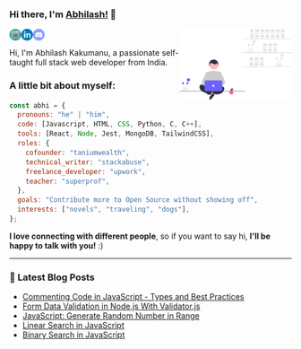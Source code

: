 ### Hi there, I'm [Abhilash!](https://abhilash-portfolio.netlify.app/) 👋

<img align="right" alt="A guy coding" width="200px" src= "https://raw.githubusercontent.com/abhilashkakumanu1/abhilashkakumanu1/master/assets/freelancer.svg"/>

<a href="https://abhilash-portfolio.netlify.app/">
  <img align="left" alt="Abhilash Kakumanu | Portfolio" width="21px" src= "https://raw.githubusercontent.com/abhilashkakumanu1/abhilashkakumanu1/master/assets/website.svg"/>
</a>
<a href="https://www.linkedin.com/in/abhilash1998/">
  <img align="left" alt="Abhilash Kakumanu | LinkedIn" width="21px" src= "https://raw.githubusercontent.com/abhilashkakumanu1/abhilashkakumanu1/master/assets/linkedin.svg"/>
</a>
<a href="https://discordapp.com/users/758980069908676638">
  <img align="left" alt="Abhilash Kakumanu | Discord" width="21px" src= "https://raw.githubusercontent.com/abhilashkakumanu1/abhilashkakumanu1/master/assets/discord.svg"/>
</a>

<br>
<br>
Hi, I'm Abhilash Kakumanu, a passionate self-taught full stack web developer from India.

### A little bit about myself:

```javascript
const abhi = {
  pronouns: "he" | "him",
  code: [Javascript, HTML, CSS, Python, C, C++],
  tools: [React, Node, Jest, MongoDB, TailwindCSS],
  roles: {
    cofounder: "taniumwealth",
    technical_writer: "stackabuse",
    freelance_developer: "upwork",
    teacher: "superprof",
  },
  goals: "Contribute more to Open Source without showing off",
  interests: ["novels", "traveling", "dogs"],
};
```

<b>I love connecting with different people</b>, so if you want to say hi, <b>I'll be happy to talk with you!</b> :)</em>

---

### 📕 Latest Blog Posts

<!-- BLOG-POST-LIST:START -->
- [Commenting Code in JavaScript - Types and Best Practices](https://stackabuse.com/commenting-code-in-javascript-types-and-best-practices/)
- [Form Data Validation in Node.js With Validator.js](https://stackabuse.com/data-validation-in-nodejs-with-validatorjs/)
- [JavaScript: Generate Random Number in Range](https://stackabuse.com/javascript-generate-random-number-in-range/)
- [Linear Search in JavaScript](https://stackabuse.com/linear-search-in-javascript/)
- [Binary Search in JavaScript](https://stackabuse.com/binary-search-in-javascript/)
<!-- BLOG-POST-LIST:END -->
